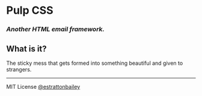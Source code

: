# Pulp CSS
### *Another HTML email framework.*

## What is it?
The sticky mess that gets formed into something beautiful and given to strangers.

* * *
MIT License
[@estrattonbailey](http://twitter.com/estrattonbailey)
